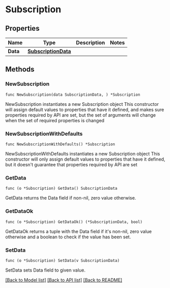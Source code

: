 # Subscription

## Properties

Name | Type | Description | Notes
------------ | ------------- | ------------- | -------------
**Data** | [**SubscriptionData**](SubscriptionData.md) |  | 

## Methods

### NewSubscription

`func NewSubscription(data SubscriptionData, ) *Subscription`

NewSubscription instantiates a new Subscription object
This constructor will assign default values to properties that have it defined,
and makes sure properties required by API are set, but the set of arguments
will change when the set of required properties is changed

### NewSubscriptionWithDefaults

`func NewSubscriptionWithDefaults() *Subscription`

NewSubscriptionWithDefaults instantiates a new Subscription object
This constructor will only assign default values to properties that have it defined,
but it doesn't guarantee that properties required by API are set

### GetData

`func (o *Subscription) GetData() SubscriptionData`

GetData returns the Data field if non-nil, zero value otherwise.

### GetDataOk

`func (o *Subscription) GetDataOk() (*SubscriptionData, bool)`

GetDataOk returns a tuple with the Data field if it's non-nil, zero value otherwise
and a boolean to check if the value has been set.

### SetData

`func (o *Subscription) SetData(v SubscriptionData)`

SetData sets Data field to given value.



[[Back to Model list]](../README.md#documentation-for-models) [[Back to API list]](../README.md#documentation-for-api-endpoints) [[Back to README]](../README.md)



